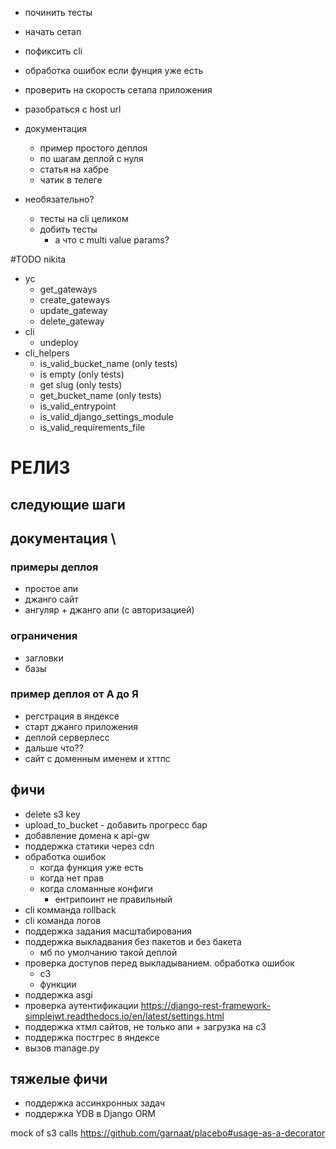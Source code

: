 - починить тесты
- начать сетап
- пофиксить cli


- обработка ошибок если фунция уже есть
- проверить на скорость сетапа приложения
- разобраться с host url


- документация
  - пример простого деплоя
  - по шагам деплой с нуля
  - статья на хабре
  - чатик в телеге

- необязательно?
  - тесты на cli целиком
  - добить тесты
    - а что с multi value params?
  
#TODO nikita
- yc
  - get_gateways
  - create_gateways
  - update_gateway
  - delete_gateway
- cli
  - undeploy
- cli_helpers
  - is_valid_bucket_name (only tests)
  - is empty (only tests)
  - get slug (only tests)
  - get_bucket_name (only tests)
  - is_valid_entrypoint
  - is_valid_django_settings_module
  - is_valid_requirements_file

# РЕЛИЗ


## следующие шаги
## документация \

### примеры деплоя
- простое апи
- джанго сайт
- ангуляр + джанго апи (с авторизацией)
### ограничения 
- загловки
- базы
### пример деплоя от А до Я
- регстрация в яндексе
- старт джанго приложения
- деплой серверлесс
- дальше что??
- сайт с доменным именем и хттпс
## фичи
- delete s3 key
- upload_to_bucket - добавить прогресс бар
- добавление домена к api-gw
- поддержка статики через cdn
- обработка ошибок 
  - когда функция уже есть
  - когда нет прав
  - когда сломанные конфиги
    - ентрипоинт не правильный
- cli комманда rollback
- cli команда логов
- поддержка задания масштабирования
- поддержка выкладвания без пакетов и без бакета
  - мб по умолчанию такой деплой
- проверка доступов перед выкладыванием. обработка ошибок
  - с3
  - функции
- поддержка asgi
- проверка аутентификации https://django-rest-framework-simplejwt.readthedocs.io/en/latest/settings.html
- поддержка хтмл сайтов, не только апи + загрузка на с3
- поддержка постгрес в яндексе
- вызов manage.py
## тяжелые фичи
- поддержка ассинхронных задач
- поддержка YDB в Django ORM
  


mock of s3 calls https://github.com/garnaat/placebo#usage-as-a-decorator



